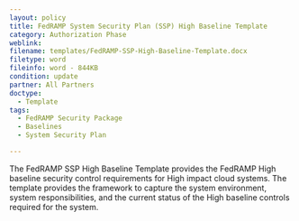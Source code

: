 ```yaml
---
layout: policy   
title: FedRAMP System Security Plan (SSP) High Baseline Template
category: Authorization Phase
weblink:
filename: templates/FedRAMP-SSP-High-Baseline-Template.docx
filetype: word
fileinfo: word - 844KB
condition: update
partner: All Partners
doctype:
  - Template
tags:
  - FedRAMP Security Package
  - Baselines
  - System Security Plan

---
```

The FedRAMP SSP High Baseline Template provides the FedRAMP High baseline security control requirements for High impact cloud systems. The template provides the framework to capture the system environment, system responsibilities, and the current status of the High baseline controls required for the system.
